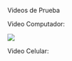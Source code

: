Videos de Prueba

Video Computador:

[![](https://markdown-videos.deta.dev/youtube/y26UaCD_fBc)](https://youtu.be/y26UaCD_fBc)


Video Celular:
